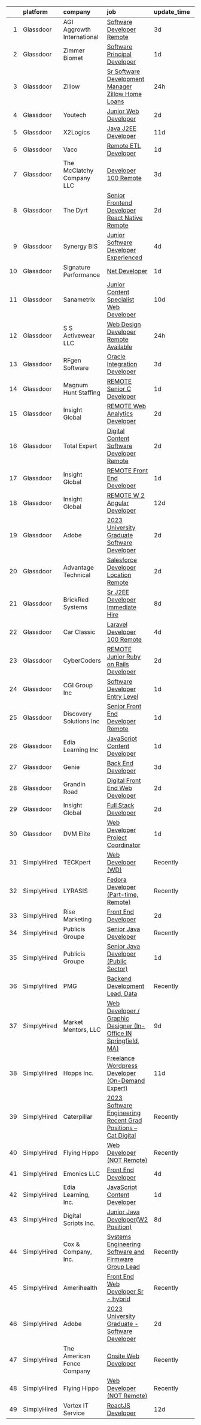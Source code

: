 

|    | platform    | company                      | job                                                                                                                                                                                                                                                                                                                                                                                                                                                                                                                                                                                                                                                                                                                                                                                                                                                                                                                                                                                                                                                                                                                                                                                                                                                                                                                                                                                          | update_time   | location           |
|---:|:------------|:-----------------------------|:---------------------------------------------------------------------------------------------------------------------------------------------------------------------------------------------------------------------------------------------------------------------------------------------------------------------------------------------------------------------------------------------------------------------------------------------------------------------------------------------------------------------------------------------------------------------------------------------------------------------------------------------------------------------------------------------------------------------------------------------------------------------------------------------------------------------------------------------------------------------------------------------------------------------------------------------------------------------------------------------------------------------------------------------------------------------------------------------------------------------------------------------------------------------------------------------------------------------------------------------------------------------------------------------------------------------------------------------------------------------------------------------|:--------------|:-------------------|
|  1 | Glassdoor   | AGI   Aggrowth International | [Software Developer   Remote](https://www.glassdoor.com/partner/jobListing.htm?pos=111&ao=1110586&s=58&guid=000001832b51cfe0a3ae95781b9ac000&src=GD_JOB_AD&t=SR&vt=w&cs=1_81d3abf5&cb=1662879125890&jobListingId=1008123247793&cpc=48B9F4758953335C&jrtk=3-0-1gcll3k0bj4hr801-1gcll3k0ug4e6800-240493a7e473301d--6NYlbfkN0Djn2IX06ySSIMu1gfEBEDPYQmbvGwUh4vHPX3-iaCFfQnsfj8FxF0YxhOo-2lW_WottpGOt_iG4K_iuSi4My_2QSelA369vQAk0Bh05a_GpYG05czbSHP5QCpBtifp4rrO5380BLmxcgc1z1li4FB1991ijhvWqHZ5Zz5IpE_XBzXxDc-YHAxhfzgzApefNWDVWIceBlUjh2dn55MJN0hbUq9zVczn53KczEaqOB1-bFPjWCeO6JD8nnLfhMeQjNaDp_zv8YmjdNcIloIPHZ0TYgBJ9J7AzAm1wjxGtv0-1crIYR6KZ-_3wUHjQtES_lDfbtT64v08U0xLigNQ4Knc2fZDklQssKIsTq6x6RO1J9-H5j2Of69X3I4ylRFmuxlpO8m0HiFunAWuRHepRCRy3jEAfX1706ZuYQJ6AxepfZMQ00o3TvbYNCw2rS8NPgA1YvthLMzySrv4kgW0061MYXwLjmqfl7oVaqQMV5kndqqjLCvNzU2G4uwfnrYhOpqa9lExORmT7UTz4JqvmIsZOYUT3XG0ELhPdS3UsQYgA-wwhXDx1wyhCJ6z1I5JEApKqyHzLLK8RA%3D%3D)                                                                                                                                                                                                                                                                                                                                                                                                                                                | 3d            | Remote             |
|  2 | Glassdoor   | Zimmer Biomet                | [Software Principal Developer](https://www.glassdoor.com/partner/jobListing.htm?pos=114&ao=1110586&s=58&guid=000001832b51cfe0a3ae95781b9ac000&src=GD_JOB_AD&t=SR&vt=w&cs=1_c1eb152c&cb=1662879125890&jobListingId=1008129647284&cpc=AC285F3A3ECA6BB0&jrtk=3-0-1gcll3k0bj4hr801-1gcll3k0ug4e6800-6ead52a18f509d44--6NYlbfkN0BoCjnV15ky1_DOBAd8-Zq-HyztzEZHM_RK_rwtzJkDLs4WIdv6DsYkEURaGR5l467qkdSl1D9XkffKcR0ibtAfulj75JASNfJXdrNp9hFa1GCZ6zSz2ZnZ7W_tRSKgc5B6WavHHWPVnGKgyCUNFLJXNHvTJlNNSg_Tizp1DI_uQOrbbKKmVao0hHFlj-RQijhGTiDHho140igQk4uYbuV60mLtVy4etiP0miB0vxzOt_BB0-uPcWAgMJRO0h0BjxS8vhQUGeBPazzypBXkwLi62iEwZab11kxyNJU0cpXTGgBbL2WvQE2_KwQR3_49dwlpykNTwEH2yWmO-bj1Vk1_HMcIs-bm708S-udTh435z5z-SOrWZYeFYCmGpPcb0ja3xK8GWIbAYNPvXttgLFwtzKMVeVF19dz1-8tD1m2kRIqveYx1Qty7twZgfsIsUt_6o-MQEuMDI9k5dYOr3gE7TQtocBajs1dYlZqDFtwh1Ok1L6FMp5qHNgcQvxXMXBI2iG4v2sCUZpuZylbvcaXtBE2ymv8NR9s%3D)                                                                                                                                                                                                                                                                                                                                                                                                                                                                                             | 1d            | Remote             |
|  3 | Glassdoor   | Zillow                       | [Sr  Software Development Manager  Zillow Home Loans](https://www.glassdoor.com/partner/jobListing.htm?pos=108&ao=1110586&s=58&guid=000001832b51cfe0a3ae95781b9ac000&src=GD_JOB_AD&t=SR&vt=w&cs=1_54ec85ce&cb=1662879125889&jobListingId=1008130784641&cpc=0C139D4CAD5A6DB2&jrtk=3-0-1gcll3k0bj4hr801-1gcll3k0ug4e6800-7db2b0aeb60e9e96--6NYlbfkN0ANMurRYyPEXg08u6OamUd1Mvhk-zhFSGYIZgoJR86UvQ_x0FKK8TrZZD49G3rLjS_g4PcJvf3kkbCNuDQYfEDJimTA1LBnEv2drmpKQ6cS0wEdT7AajpG4Tz4HBX71_8q5S4ZQFSk2ffyM_TAKcCryGsHj_CzYu9-w29hYG_NwaVwEfRLLBAnR4qK36iU5kHDcjreOrwaVNizvRcBhv7OLLDSPBSB3qJajdApLEsuUcQ7h8oASv4kygwr3hjp5i86yfO_e6pcRK49iEKTuJMGbxtynMSNy2FQUoArsHowhLYIbNPc-GT--dftQ-UUvNihO6KmlcV5KYKKSEkCPXCwNYl1bjJPMv9KpqWA1mjepcm_7RZtr53vAiGG4aZ_2jvJiZnrYRpH15J43bM6_KrVdEwKE5lWtEFM_9AN_dL-VodvD2iMf2BOqWpWqtPJwCA9YDuVebDBw8aRUrl61vzKlUmr_xRoKWZGNTcoOIsZODdPmWWPpXhVLjyNRBrU56wnoFPSxaVqWQc8WI-6RTBHAefK6haUI1cuEpEcKR4Ax3U-obKYINn8MCg1fgXbvOmYeFN_TqkNtfrWYXAJC_3jpCm8YbEqNpMrQmPaXUVeJcfNl5vHKjbQy90xgHlIdKoJqjNCL3x7IS34OnSUTtuhVuzjrw8A6fn8SVQiqx52V2ZOvQBl0p-km8WsovTjFPoIM05Mg3zDK5OA25MG2sGRL2WMHtDPLXcMWgTiL7sPmE04hxnj9GPTicbsyNKzl1xYNouAHCxoLtX6tiHSHkDokvH2tWgwvNXn4GCNO3scLz_8M3A2Fa0gPGxzQuojHYDYLdF4oQ4tcqozhTB28tjONmextBb-pBb10Dd2k5B887tci1ZDlMkVUL24snsg8YkAi7Q6SDDhgBg%3D%3D)                                                                                        | 24h           | Remote             |
|  4 | Glassdoor   | Youtech                      | [Junior Web Developer](https://www.glassdoor.com/partner/jobListing.htm?pos=113&ao=1110586&s=58&guid=000001832b51cfe0a3ae95781b9ac000&src=GD_JOB_AD&t=SR&vt=w&ea=1&cs=1_8f65c197&cb=1662879125890&jobListingId=1008126727372&cpc=2CAED5C921A5F994&jrtk=3-0-1gcll3k0bj4hr801-1gcll3k0ug4e6800-7390fbb4b0a373a4--6NYlbfkN0CIYR86DE_j-W8n_kiFTReRw2PfKLlNME9OJ7rpIZtr1-gBkTF8If_0sThYVhjyv9wTKIgns_uwMoSyTuJHg0Bu2eJQEu_lcxeqQ5aIQY7XU3h3yJx65B0dMimxxv82bttGmQNcarxpxakIgfL1-_iarjUOKGyz_-aidbeM_AC1OAzIslQlL_dLD7VZem9GHVXWLACWRCrZd1BYw0TtfEPjsTW7SFs8TtgPKXDHFhs6UQx-KFVfU2CAff-Rlv73OgXxuc6rSPo1kUDtq1wqeaAm7MpnQwYxwRP5YYS6a6mMxorXZE0gwEuXGecO4ah0QDmN9s1G078D6lZ4_oepfNHobcipB8uY28Kv0wENTUWmFKwClqlZDGxutd93Pf_75vimDB9XhsBhsewe79gKWBAdS4Xka0326r3aiv0CQK2iuf7-QzcvLH-HTcQy_jQ5KqEEZNN_hiE7byxX-OyhBxbN7Wx7bvu1YhGFY-NqNaoWuCwKjsAHZxHyuAlBMhlLF1w%3D)                                                                                                                                                                                                                                                                                                                                                                                                                                                                                                                                | 2d            | Lisle, IL          |
|  5 | Glassdoor   | X2Logics                     | [Java J2EE Developer](https://www.glassdoor.com/partner/jobListing.htm?pos=128&ao=1136043&s=58&guid=000001832b51cfe0a3ae95781b9ac000&src=GD_JOB_AD&t=SR&vt=w&ea=1&cs=1_067e2db5&cb=1662879125892&jobListingId=1008104324139&jrtk=3-0-1gcll3k0bj4hr801-1gcll3k0ug4e6800-d5de4a06f3c119b8-)                                                                                                                                                                                                                                                                                                                                                                                                                                                                                                                                                                                                                                                                                                                                                                                                                                                                                                                                                                                                                                                                                                    | 11d           | Remote             |
|  6 | Glassdoor   | Vaco                         | [Remote ETL Developer](https://www.glassdoor.com/partner/jobListing.htm?pos=115&ao=1110586&s=58&guid=000001832b51cfe0a3ae95781b9ac000&src=GD_JOB_AD&t=SR&vt=w&ea=1&cs=1_02ea7cb8&cb=1662879125891&jobListingId=1008129337505&cpc=C4A69CCDBB3B9599&jrtk=3-0-1gcll3k0bj4hr801-1gcll3k0ug4e6800-18fbba2846e089e6--6NYlbfkN0D_sybMACCpf9B-677oK5j6rPldVB6BlrVvFjO_o-GJZbzuF-qh4PxErFUqfUsv_6ul1gT6Tc-Lkv7LIBWfOyOJssnePSU9sxEnjw0o1ytwJeAqlC-zYKkGWIMt5uGpcszMJY2uVcx9H1RmzdjJ5Bvcmk5WsUInkGoZr2npbDa8HNvKrFuZspRQf-lg5YNG6snKTVTONrs7kmysdwpjDifKnGNCQaspAi3I4mfYhWHWaQnQiawfkAQ_-SGKh3k-YIZnC3WuoVzkdTnZ0ffZhRJdDKBA2S1Q1bWqlxPdvofGc5wPQMeGWfcnxiV9bdAh8ijg1axUD2CyjtljsLpzh1X0l-81-J9wIJeRcJ7R28ATr8MKUFk0SVEcIGdeIP90YuzLNDLkb6FyxJi2J2NBqskJyDWgEgsO3_q_MjgpQMYHnaNywOnbk0H1rZwk3acv4nkhiRNa1RT8BtOjPiF32oj_39hiYqFhN_dGh_LFMbFHlwIka0K9aDDq2hNncQdv5f8EqkalB8Xktqnz3sbFIF0UJBOTwlF42wOYLUv3-2vVLXiJM2SHwXn3)                                                                                                                                                                                                                                                                                                                                                                                                                                                                              | 1d            | Remote             |
|  7 | Glassdoor   | The McClatchy Company  LLC   | [Developer 100  Remote](https://www.glassdoor.com/partner/jobListing.htm?pos=102&ao=1110586&s=58&guid=000001832b51cfe0a3ae95781b9ac000&src=GD_JOB_AD&t=SR&vt=w&ea=1&cs=1_daea7f69&cb=1662879125888&jobListingId=1008123581793&cpc=6FC5BA77C9A4CD78&jrtk=3-0-1gcll3k0bj4hr801-1gcll3k0ug4e6800-6acf41fd2f09dc8d--6NYlbfkN0AvJamjXhlkDEVf_vcoI3bbUUL_2ExICajiRnoRkOTKxHcQu0PRm526CmUeTsfanZOqoMDdrUp-j2i0QJI96SrAfuCerXt-A9V0AqPqWyOynJ3x-O-RpQjzGHVi4lOd5Z4R8Srd_uF6_bna1BnLFXLTnrhod1AEqQ2yc5WyqDa7bVoBDzmrc0u2pe9297U47Lq2lGV9aJMY4J2d4H98GIdyhPif474TZhKW-n6MpCxOj2XrTJPBMxoJtGiIlAXMjtDg1j9kWm8IbcpgH7v6taJ3VAU2XDYPzWI4WFDXd0CV_Tr0G4OBC9t-AdkwZjoMqp64m97hvPDOhiBlIy-4Fxl0hqP2Uen_Pwjbt17Xmh7LNsyVKtBz93ws2GXCM-WyW-D4qRWXmq7RYpA2mwWMZpWs4cuQqnqpCS9xTVDiiNx_PT-2uJjRuapWGjdeO9qh2XyjzL6jyLEgvguDYFQl4u3r5gqmJwKhuMZ8HqEc4dYc-0ikcLtukxoXqtw98ByQvlc%3D)                                                                                                                                                                                                                                                                                                                                                                                                                                                                                                                               | 3d            | Remote             |
|  8 | Glassdoor   | The Dyrt                     | [Senior Frontend Developer  React Native  Remote ](https://www.glassdoor.com/partner/jobListing.htm?pos=110&ao=1110586&s=58&guid=000001832b51cfe0a3ae95781b9ac000&src=GD_JOB_AD&t=SR&vt=w&cs=1_19be21c7&cb=1662879125890&jobListingId=1008127746861&cpc=1120CD366D53BFD9&jrtk=3-0-1gcll3k0bj4hr801-1gcll3k0ug4e6800-3d48ef1f36f31cc6--6NYlbfkN0AFaGKiZr_kAHuZ3OrJZNHsT_4fdn-2K5hALt0VUNIML00FY7QMuiO40EhkuV9Thnlx6oS6kfZkO1-LJKx1-I_zgyLhp5ZW0ydVVnkommZNfYOIUFHAN7D6kbIB4D51Cn98--WG5qamW8oxk5kz89jttVWYS9spL6jPR1k6rMDBb6vdCBhII_8GXpc-2YQVvO-uD3lVllCKgZKHD1NWQrI2TaG8Eg0Hno4S0Wwn3ZXeV6CAX-3rfAdW9k2ILPm38sUxVi-5q-iRnERPffxb3CKLK0NUQuOJbGiA9eVrqpUUcMyCf2ICyroO677zOlRXZFYOZZ7SZrTsfx3PVjcn5mmFuwyeSnTjbvd_I4uQhCcldCnm0q5di7Z64jjamK2q41f-7R02m8j9aUkfcsutON_R6BjfUDmYsl1LLQ8fWc3xWbf7t-Njj0fwRkzTVjvs9phNnEMuyau1qyxM4rz971mXR7IsbB7aQ-RmBFSAtSpd2dMIVW-4af8LWdERfJsYFGKS6_2utZW-RoA95Wkse142rtmV5kDdJcnEJm0yaAQfwA%3D%3D)                                                                                                                                                                                                                                                                                                                                                                                                                                                           | 2d            | Remote             |
|  9 | Glassdoor   | Synergy BIS                  | [Junior Software Developer  Experienced ](https://www.glassdoor.com/partner/jobListing.htm?pos=130&ao=1136043&s=58&guid=000001832b51cfe0a3ae95781b9ac000&src=GD_JOB_AD&t=SR&vt=w&cs=1_06b65269&cb=1662879125892&jobListingId=1008121329317&jrtk=3-0-1gcll3k0bj4hr801-1gcll3k0ug4e6800-aab51b55cd5ce99d-)                                                                                                                                                                                                                                                                                                                                                                                                                                                                                                                                                                                                                                                                                                                                                                                                                                                                                                                                                                                                                                                                                     | 4d            | Remote             |
| 10 | Glassdoor   | Signature Performance        | [ Net Developer](https://www.glassdoor.com/partner/jobListing.htm?pos=106&ao=1110586&s=58&guid=000001832b51cfe0a3ae95781b9ac000&src=GD_JOB_AD&t=SR&vt=w&ea=1&cs=1_9e2b3b4a&cb=1662879125889&jobListingId=1008129201684&cpc=AF770993EC679D41&jrtk=3-0-1gcll3k0bj4hr801-1gcll3k0ug4e6800-f276d1115cf58d0a--6NYlbfkN0DdI5e4NrRhJzkh5_rNc4iJsqmw_rK-1extVvYQlMkdwFRmXS0qm8nU-JxbqHleaeIjy00LjGaNRKyKI8tQK73iJvL9vjfzdUjL6MmRzYFsT-Tf_2d6pA67Vr_5YKQQ_zKhdJbkV3jrXuP0XPlNHTLuXoc_2d_1Qj8SxURG6Hio4x5gve3RpCdOKEhBqB9Yot6y3cLyEEauVk2Ip8FZQcO8A4q5wN1VwsMcjfc3ydBI_OMJXz77BsOsWEmF6DI3ytNVijgvTdnJzooUQoWHpPJPdq4fOaXuTFdSVfHawEEf4SytFxgyEcNOhN4HHbHfrpIigga9rG8qL_ebN-Zli83ie7znQOqXpuuWAWZ1gGEKBIBN4EY_p5kPr3YclnmpPuBWoGCXPvd6MUX0QAz5LCLv49y9wdo3iGsZ1YI-RZ4-mVjCBZ64Sprp2WEmw__kyabm9AN3QhZtpspttZYDPTzn7_rOTMrdA0hIGNQ4sdBRnZs4zO5EHKswd5K_rXeG22I%3D)                                                                                                                                                                                                                                                                                                                                                                                                                                                                                                                                      | 1d            | Remote             |
| 11 | Glassdoor   | Sanametrix                   | [Junior Content Specialist Web Developer](https://www.glassdoor.com/partner/jobListing.htm?pos=104&ao=1110586&s=58&guid=000001832b51cfe0a3ae95781b9ac000&src=GD_JOB_AD&t=SR&vt=w&ea=1&cs=1_52e5252b&cb=1662879125889&jobListingId=1008107815764&cpc=9DC6E4D8324653EE&jrtk=3-0-1gcll3k0bj4hr801-1gcll3k0ug4e6800-b245c521c04dd0c2--6NYlbfkN0CyQKdz8_lqdlgY-c-amsQST66Z8QjChsyYA8vzcGklWI54h1yaGRml5nZ8zCgFfjKK9ZLdt4yoVKrNz6IE8WYqPgnbtAenCgXBCuUJyRj9v1G_X1xDpaq7D6TVuE3LE96DJszuenHbsextHgw9-_0LokNeJq8xNTHga_useAxykmPnHKlxTeGpxpVL3bGTZHIK05EWh3dRnQme6ED0FO7sA1DO8o_OvQNA1IoZ5bUG4rvgAm5K6s_SX1DdP_ZOb7u5NaaAzsax7GQ6lKXlyausNUEtY12EXVa-UwDg_GJVcTQVvmjMrCFPSUpekFyhZ-xM6S9rIhL2JqEgM-wsWN9nVGpwW0i7EfO43j26UvWi-vMYz18asePfSVmSPfKzIEnhOd6mf0V33_KSYdXAY3Y_DPfPFhsY9eMBGN84T78-xxsvlJdPt0UYGU8nsRodw_c0L_al4_ge2pxtIO9DYRJPgogar5S9PRMubnbL6FwRv_YWclEWkqKuEWF-B3TpWQwtWZ_VN0-aHCqCmf3UNLPFWXWrCN_L3io%3D)                                                                                                                                                                                                                                                                                                                                                                                                                                                                             | 10d           | Remote             |
| 12 | Glassdoor   | S S Activewear LLC           | [Web Design Developer  Remote Available ](https://www.glassdoor.com/partner/jobListing.htm?pos=101&ao=1110586&s=58&guid=000001832b51cfe0a3ae95781b9ac000&src=GD_JOB_AD&t=SR&vt=w&ea=1&cs=1_61af3f97&cb=1662879125888&jobListingId=1008131212019&cpc=496C5EE6B32F83EE&jrtk=3-0-1gcll3k0bj4hr801-1gcll3k0ug4e6800-e77e0e5672b8281f--6NYlbfkN0Ajr136nt6A_LHOZ7dazkZBMRVGXfFx1UH3hXSlGZi78qV2vh4IIPaG56QxCFgA56BicBY0oInP0QPYJd4kFVbc7huEHz1FXVqLxP8gElzXxfnWXkWC5Tk3amEWpKQOdd2DP_B235foqRfXk2sCy5zcr5ta9uztYyWr8zoLSfktUae741wAEOImCxf8e0o5q_ycQgCe-ixKA06BIbumOe5BLPPJtlkagwve9y4va0OfsQAKsxCenDo-e0egBF_YeVmTaHsb1PpDIZ_sHEwlH26qpaQuDVGTRCsuel-fEDZurof4SJHGbTOMtY-SLNhUpt1UVy6QUnNnbXbg5vhXlVP_e6X3B727MzSEkfe50VOU79koY_QQ-0yvyFDto0P8ARWtmfAqD0z3AabsSedM9EJxtWqkwfKaT4GAe0aP2_-p1ZNOcppm2VBdMDcFY_5fS0ZnFtlMuEO6-S1lTCcu5xiTQH31roaZbDxyEcL9dvsEfQMiMkckyTVzPEQsNcvsyj-F1in_4xZ1ctlGOKd51F3tJqNZJ7GhCmvaphCSZpxNE94RpbLeS-wonsOLVjta8qxv1axdr7FcZyX4oa672P7D2QzTaI7GiDhIFmGnTdWROmM8o0WuszLxhxiGMdUz9Zws2gDShr4NnL7uGYONxf9vlQtrPP0TkaW9iLcOfim59iwGkHYgsoGV6QQmfbE7u_kLT-o8lky1aWXuE2hW_o336b7W-m1QIkn4E-S3n5FHIBAQu3TPQWH5QvnjJfD19osLZ38AZhmIpw%3D%3D)                                                                                                                                                                                                                               | 24h           | Bolingbrook, IL    |
| 13 | Glassdoor   | RFgen Software               | [Oracle Integration Developer](https://www.glassdoor.com/partner/jobListing.htm?pos=103&ao=1110586&s=58&guid=000001832b51cfe0a3ae95781b9ac000&src=GD_JOB_AD&t=SR&vt=w&ea=1&cs=1_4bdce55c&cb=1662879125889&jobListingId=1008123938676&cpc=E521981D00147CE2&jrtk=3-0-1gcll3k0bj4hr801-1gcll3k0ug4e6800-203851c7ef12fb95--6NYlbfkN0BBGG9LMNqL16EzDx9S3nKk4b6IwprgSJginr0DZD_oW_fGju1lNZoR-aoPQKwBbcLNqdS4LwO1mUSSV2ol0Qirr1LZzTV7_Xth1isLf_dNAw0a5t4IPWw3ThgQG4lZZ5CYVv_uU18y24kziyOUVZam7TIUWKIiOtDBZJw_J793cUOBkpUUSdqjltYp5mI0WN5LVaVubH9GnPavf5Oi-fypa2zUQnVy0CbignXPlUmueOgz0ZonSp6x_52LKZafuBxVRpGAzRfywtHZP0YYARTf_FvTDDvhXWsnkCjNTFVbQo0lMugsTGqkoFg2MPxcesculVv2Y3NMZcrTXeB486CZUxnAF8VIv8ls3N8inJFJ-_xiQrR2kClB-6bAznQeeYONj6_JMytdBsgsJb3bZXQMLurroqiWyMIVN8Wkx-vIXNSPG8amKlyq_KJ6yzJ8ungQbWkAvSaHZWN1m5JW6kaXfkxIXJr8qIU0-eJK6evko3ZnrqGO7t2CZQ2-SsFL7lfhvoahpQ4h_Q%3D%3D)                                                                                                                                                                                                                                                                                                                                                                                                                                                                                                          | 3d            | Remote             |
| 14 | Glassdoor   | Magnum Hunt Staffing         | [REMOTE Senior C   Developer](https://www.glassdoor.com/partner/jobListing.htm?pos=112&ao=1110586&s=58&guid=000001832b51cfe0a3ae95781b9ac000&src=GD_JOB_AD&t=SR&vt=w&ea=1&cs=1_3db1bff0&cb=1662879125890&jobListingId=1008129038266&cpc=DF7064BA3070673B&jrtk=3-0-1gcll3k0bj4hr801-1gcll3k0ug4e6800-e287ce32963e2ef9--6NYlbfkN0ApPMyXrjGHNZ4HOtR5bp3hW7-r3UAVomwaSEEjEZtheiYkcbVaGs1xLVozKyABTR1I-p6tk6uQkzdbSQ8YPNi2TxjO0ZAdzbjW98xgo3b_wMfF9se1jH8fmz4ADHC7ktLvdL5wdp2sGvmLupvibWecPMfhQJiVbMEQEGlHSHhNjGAYf8Z0J71arV5NlRCMHb147gqjCKnMV-dEAUf4icMcJlWUFGxR_4uxG4syAURJ57RAOiXBqbP8RlJHfdbU6ttKo12iBMlKBqo4jGJomyGFyUA7k-Li0pad2tA4J5mCC32QRNhUnMVb5RfhmYhrNzWWzLC9A6b80R-Pwv_11-eCelSGjJNiDXgMTyRC6W-4_4D31fH7rjaOiduWdqD0XErC6WqUm3Ck0rIxvZR_dNNVi2vBbed0fF-cZgXytHGCs0WYXR1_Y9PvX1cTtKSJu_jUZ37iI5-_gqK_1hNsQhDXrN0m10BwzZdAo_lKby1B1udV4OMDzBrVSpYq1ByZFCBG4LnKA5tKxDOVb5o5m5Fj)                                                                                                                                                                                                                                                                                                                                                                                                                                                                                                       | 1d            | Remote             |
| 15 | Glassdoor   | Insight Global               | [REMOTE Web Analytics Developer](https://www.glassdoor.com/partner/jobListing.htm?pos=121&ao=1110586&s=58&guid=000001832b51cfe0a3ae95781b9ac000&src=GD_JOB_AD&t=SR&vt=w&cs=1_91a69c0e&cb=1662879125892&jobListingId=1008126863107&cpc=AC285F3A3ECA6BB0&jrtk=3-0-1gcll3k0bj4hr801-1gcll3k0ug4e6800-421fe565a52304d5--6NYlbfkN0BKkHZu3wF05EeDimN_p6sYpKCMArvwa95YdH7UpkaBCqc7l59ErwqccGtEsm499iJL_TvtQHYmKoKskBXtzsvyWpI0X7aKvAn_mXPsFkJVbx8ode-wACdXcL2DBflZWrtGbowU1BSAX549u9hNlEB-z2LKXvZEgDGU9871SRR1Xc5Q5_mYul16NRBajqAMTVF_nMpGZb-Cq8JyfmH-TfhbmWgQqa0aSdP5gdPmKy8RWTzNzSXyFMWbR3RyTdjJlgFW3IJAjcA3O516G1IGODgP5L8W0OJ6bpbiTTqS5OEMyLSgvIsMaW-HFNrjN3nJyu_8h4bRiFVlZGOLV5vw1XVylSa9aqmHFyuKV1aOtDcxnTnvsXNqaMC-_v7r5DBm4faw6Nd7cQJEbah4f0s4V3mN4xLwZd-zjir6bxtZDxgo15ZkglGyFB77kR_BoMhJ14dOpE8CZ1_fkBIVVb2pscf5DO9XHbnXSqYTWDnjd-onkA%3D%3D)                                                                                                                                                                                                                                                                                                                                                                                                                                                                                                                                             | 2d            | Henrico, VA        |
| 16 | Glassdoor   | Total Expert                 | [Digital Content Software Developer  Remote ](https://www.glassdoor.com/partner/jobListing.htm?pos=127&ao=1136043&s=58&guid=000001832b51cfe0a3ae95781b9ac000&src=GD_JOB_AD&t=SR&vt=w&cs=1_f633c5a8&cb=1662879125892&jobListingId=1008127228168&jrtk=3-0-1gcll3k0bj4hr801-1gcll3k0ug4e6800-5008ee07758a40da-)                                                                                                                                                                                                                                                                                                                                                                                                                                                                                                                                                                                                                                                                                                                                                                                                                                                                                                                                                                                                                                                                                 | 2d            | Remote             |
| 17 | Glassdoor   | Insight Global               | [REMOTE Front End Developer](https://www.glassdoor.com/partner/jobListing.htm?pos=117&ao=1110586&s=58&guid=000001832b51cfe0a3ae95781b9ac000&src=GD_JOB_AD&t=SR&vt=w&cs=1_6b732bfe&cb=1662879125891&jobListingId=1008129634377&cpc=1160948BCBA38B5B&jrtk=3-0-1gcll3k0bj4hr801-1gcll3k0ug4e6800-b00c2171564dddfc--6NYlbfkN0BKkHZu3wF05EeDimN_p6sYpKCMArvwa95YdH7UpkaBCqc7l59Erwqcm87s8bKO7iv0zxUlP4W0EoHqI2YnYLIQVLrdsClLVKp5lBpj1cjz7KbrQ6_ZYoUdO6F2z_w9sgz83HZHcYIMzNhax_ySdl7s7c1XlC2C1tewHMwQ3vmC3KaWmDrNmSioSP44cJKa_rVi48EFoUu-kl1svWaqsBANw7JUBlAvLiJVBlCvP4ftr1NxjijfZhrZgtg4OqjBxXHFn4fMVPDbAPt0N7DeEO5hWtF6atBm9e6muP5RDsxiHOR_zSYWJ_DiQM2LBK1m8-Z5e7JOMoMu9WANTUcFOxgIT3_5-dW9qUmmSNg3CqS-h_VSetwhcuJ5olTP6zaoV3GaQp8bVijVu5cn-Y7LrIVDE2dmxJ-5T7tJ-CPNsCyr2SUVUp9lrmb2iDY2rMIKBPF9wns3sWQIh6fuflITWEP3RbtS5dYqlgtL-Hen7IhQmzXB90MS5UY1bZ6Ab7RuQHU%3D)                                                                                                                                                                                                                                                                                                                                                                                                                                                                                                                               | 1d            | Charlotte, NC      |
| 18 | Glassdoor   | Insight Global               | [REMOTE W 2 Angular Developer](https://www.glassdoor.com/partner/jobListing.htm?pos=116&ao=1110586&s=58&guid=000001832b51cfe0a3ae95781b9ac000&src=GD_JOB_AD&t=SR&vt=w&ea=1&cs=1_770b9cf8&cb=1662879125891&jobListingId=1008100896384&cpc=8795CF9063CD573D&jrtk=3-0-1gcll3k0bj4hr801-1gcll3k0ug4e6800-a38d10a0ed059c2a--6NYlbfkN0BKkHZu3wF05EeDimN_p6sYpKCMArvwa95YdH7UpkaBCuvWXvEZD3hXDqCIQAzKMVyP6VLD9f5JgJ5tQaTAU0L81UR-bcxcknVpOgzxwXSKPelhAJqvs_Sq--d1C1CwAJDJEcUn6m0V8zpDk7f2lG0VW7B-kPKlEhKVgU2uip3w9jGvY7fCGi_Vb_Wjqgx4AR4AGOEodQfRRqLG5DLkeYzARy7Ri_6ISf-sUrqZ00LfYLq5tuOutPzyKXH6eOefps7wPIJpsiodXsMABGz4jTnKs74EX2XobPRrhTMpXySKqeVt-JHJJ92MXjuMV301ceZRVs9qX4wYhYwKYeGrSGIZUOQlCZn33YSS-zEGhN9PUli_cYr6nygzty3RF3O3tyYhOR1XwFnA19FEWoj_pNWLQDOtWL1fQ9a-WiJUn5tlg1wgGnYfAN6RluFFZntwSHgPxnLgGRR36RYDvqettAJZdZGBiY52N-aPfMZI_qG40qnwxirFgJ9y-mDppfcSkaxCoxphfj6RlA%3D%3D)                                                                                                                                                                                                                                                                                                                                                                                                                                                                                                          | 12d           | Remote             |
| 19 | Glassdoor   | Adobe                        | [2023 University Graduate   Software Developer](https://www.glassdoor.com/partner/jobListing.htm?pos=129&ao=1136043&s=58&guid=000001832b51cfe0a3ae95781b9ac000&src=GD_JOB_AD&t=SR&vt=w&cs=1_31a40d88&cb=1662879125892&jobListingId=1008127112002&jrtk=3-0-1gcll3k0bj4hr801-1gcll3k0ug4e6800-30b3923468970c42-)                                                                                                                                                                                                                                                                                                                                                                                                                                                                                                                                                                                                                                                                                                                                                                                                                                                                                                                                                                                                                                                                               | 2d            | Lehi, UT           |
| 20 | Glassdoor   | Advantage Technical          | [Salesforce Developer  Location  Remote ](https://www.glassdoor.com/partner/jobListing.htm?pos=118&ao=1110586&s=58&guid=000001832b51cfe0a3ae95781b9ac000&src=GD_JOB_AD&t=SR&vt=w&ea=1&cs=1_adde7501&cb=1662879125891&jobListingId=1008127116214&cpc=0C139D4CAD5A6DB2&jrtk=3-0-1gcll3k0bj4hr801-1gcll3k0ug4e6800-332b445514e85376--6NYlbfkN0CQRQ3eiV4YWjrRS1ho7HVQ9JO8v6Fb3eU0yDOJbdOiEguntuRlpE4-_N6DYLNj-GqrO4BH6omJMNdAi1q7Q8q571VYV5EiRLgTf4KN306pbjdTXTvKCDpbru0FE2BYvNot7Mn5Se7ZIb2a0EVsBsAEh3QtOhPAA8vgwNUW7XB2XZ5huroyh7l5J4MP5gw3MuZpsBR_-raMqLdy8XebOwo3rB8-aauj_Kbt1uw1dyJ-ADtSxtiXvmZ8TVI3E_HuGVN9lntGiGF76BNEPXYlrHCUlkGE4YARkCd9h9uktWV2_g_zlZ_yTz8DpHB3_xi5bzKsRTOKO756jIy_43Qc7_yYdQU_DcmSHopYr5uk6MjEhaC8nmh_ssLuKSXRiVjVmyrm-r4cTmpRMWOw8mPD1a3D0YcZqzun9JOsOc2JDCrkDGZL0_oDwTzbO0ejfBQLbi-7w0dtcJFR8N6IkRAHAan0zgdDJKlqYRZPjkRw1oC_oEl8fHKIQEorCnzZHLLDoHBkK53Ly_MxJTNWYx6D2N1HB9B0jNMwH4vqQ6OGldgSSzjQaLkUIRVL75LlmAl_moxICOM_kRncaQ%3D%3D)                                                                                                                                                                                                                                                                                                                                                                                                                               | 2d            | Concord, NC        |
| 21 | Glassdoor   | BrickRed Systems             | [Sr  J2EE Developer Immediate Hire        ](https://www.glassdoor.com/partner/jobListing.htm?pos=124&ao=1110586&s=58&guid=000001832b51cfe0a3ae95781b9ac000&src=GD_JOB_AD&t=SR&vt=w&ea=1&cs=1_aeef06f2&cb=1662879125892&jobListingId=1008114455325&cpc=654405A9B1E0A9F5&jrtk=3-0-1gcll3k0bj4hr801-1gcll3k0ug4e6800-3e514551356c58f9--6NYlbfkN0Dr0Ujeia70usG3rZM1ULtwG17PByqLG98FGluMGNXo6tIiD6gDe9PJoOs-Qusi0pCt862sZLEMveO8xGW30z8KG62yAIYp4uark99W85W1GUMTL-y2xQSieaVZ-eWYFn8_25ZcKjYpzOXRHpT00-LLT3osTZGEfN5phjlzQtc3wv6vFuliI2bvFuIHfikzvGaPqO4fBtZaPMMHA_usXsALf2h7doHyc9P_x7qyUTAMFkt1FAL15kTqubS11LhloRFFdtBv8MnNTN-32gdE8wfoBAm9xJqvhRiPU3WTw46oAsdXAwVZxiCr4VuMfwN0_sNbwWivj2gytIOSWaMI2Rbapdz7We8muQ1hLS5mmtSWZXyMMYdJ0mld_5ClxV_NOanWzIzVNkaBMsL81ErwN9Njza3lKeklzWwG31i_-TpWzEjbaR_ND9OrvmbVY1OZFjW9XYUqxqSElSsu5zi4_nnVVUM8iRjiRPqpemjMPZuH5RtBFLm-aJ42qWBm8-yzgfqmoxAvE00JCg%3D%3D)                                                                                                                                                                                                                                                                                                                                                                                                                                                                                             | 8d            | Seattle, WA        |
| 22 | Glassdoor   | Car   Classic                | [Laravel Developer  100  Remote ](https://www.glassdoor.com/partner/jobListing.htm?pos=125&ao=1136043&s=58&guid=000001832b51cfe0a3ae95781b9ac000&src=GD_JOB_AD&t=SR&vt=w&ea=1&cs=1_ada9e649&cb=1662879125892&jobListingId=1008122258606&jrtk=3-0-1gcll3k0bj4hr801-1gcll3k0ug4e6800-7b2202d69034b6f7-)                                                                                                                                                                                                                                                                                                                                                                                                                                                                                                                                                                                                                                                                                                                                                                                                                                                                                                                                                                                                                                                                                        | 4d            | Remote             |
| 23 | Glassdoor   | CyberCoders                  | [REMOTE Junior Ruby on Rails Developer](https://www.glassdoor.com/partner/jobListing.htm?pos=123&ao=1110586&s=58&guid=000001832b51cfe0a3ae95781b9ac000&src=GD_JOB_AD&t=SR&vt=w&ea=1&cs=1_b89d23ba&cb=1662879125892&jobListingId=1008127129388&cpc=32EE424DE2B657EB&jrtk=3-0-1gcll3k0bj4hr801-1gcll3k0ug4e6800-c719ee39ee632064--6NYlbfkN0CpFJQzrgRR8WqXWK1qKKEqALWJw739KlKqr2H-MSI4eoBlI4EFrmor2FYZMP3muM34qu0IycSRscYLOCc8Bd-Ishk3PU_5OrZFdNbP21ZJZYWcHwHfNHrZhdjBTKxsG2KRSAl-CJbBKgPvWygQQG3j1CgJ76R7zcduWepIMTK8b1Swx3JpCwOtn-_hxXkT9879rBz1gnAmixDray2ltKT4aHhJewl0p75B4K7gr8GHhfiAdUuJhxB-AEG8zEcWrE-PuDj6GzQphmGi7aQxdvUfw2EpixIO7qnhRkZrxm87dNtzTegzt9Eh495kmr61kN7t0HRnKVAuU7jLlu5ZgUSrkEZXmLsefAf2uI3zvqRrkYN5y_KgppXO1tSmY4OmDzVVAR4Nt6OdRcUxufPLu0ay6t-LVenWFtfV5rbzX349EJT5fbqG_04qNEeEbJdtJkuef1ke6jwvVFTAwFBQ9ZfSMuq1htrCPF8TE4JZQFkCeyrtmvFaAsQb0brfLaqyw8t9RUy5biEU_wLpQyWnytwhFTPeFhYkpahxzN4dqMxyZBP6EmQNbJSakbE0aGP_Ui_5e7p1YUho7VvG_-K_C2LCBts6HdRARUPVrbSu3ENadXX2y1QND-OqrhsRFGPIAZkm7Zn7C4ORb1pS_e6fEt_Ao_sySsyjmw4gxFtcCKwvcYshPt5mbLKoSi_8p6Pjx43bAf50Do1jgEZEfXuCoHiRcV5qbMASyYHnQKQgkI49aH9Cs_Wd_6mmQcQwAHToSUfOP5x4fJR2oQHyRMhfqMnnUxRVYNNsxSh0Q8V8GY-j9V_sYgDAXdKhSQgR8KseR72Y39ErDbfmdJMxPar_JWE_HGzBZBld68MojmW352uK-E4F_SEo-WrTYShqiLH64Zk9yGtMMIm_P-Pp_jJNOnPyrE7NePXSwHYWNTzGsqOWl_EMdRHwrhgjRlPMYS8EkDvogNWnz5BpcbMxMOY1p27kKmcZgjudJTKelNGuC_onuQ%3D%3D) | 2d            | Salt Lake City, UT |
| 24 | Glassdoor   | CGI Group  Inc               | [Software Developer   Entry Level](https://www.glassdoor.com/partner/jobListing.htm?pos=105&ao=1110586&s=58&guid=000001832b51cfe0a3ae95781b9ac000&src=GD_JOB_AD&t=SR&vt=w&cs=1_9b87db44&cb=1662879125889&jobListingId=1008129437429&cpc=AF1E4A3695F490BE&jrtk=3-0-1gcll3k0bj4hr801-1gcll3k0ug4e6800-feed40fbb58094f7--6NYlbfkN0CmPt6JXytAhZscz-5ZOP53MMQ49Xi4hmwETo1lvmuAlevjIw8jJ3AlhrzJ60gd5sikuJVRkyzTcfwOrxtEgIAHZA1YEmimJ2tKvPzlgenY0OmuEOMqTTLVYrrcKWLCCqtGTmYw8dzOG9HcH7ig680YVzDkyE8Av7NxSIF-yc2POpruGixgaN_m0h0CGObmElMdfXsWX28UxTKS7RD3O83LXJ8UXxuveFA7Gxjh4d154i_86eQ-hKUAI-hq2VSl0YYMGkMP6S4hG0Y0SMl57IpNso8koBWQGHucqMwbi6_JSmvx2sPy0SsUfOT7KqeKGucKj8mMcvktfQuP579rEdTgOMXeTF8LFOPyDWRH7DR4zOPUzeMs_8-XKQ6TfMMm77-YYptSFIcps1l3l40oy958_FpdYu2nXokhwqeiwbfVa0epJF_05VQ8CW_5uQn5QJW_zqBGZdwMVkV05I9yW7sABdCZq7spswt8TM93vx5YMYuTbJVfFB4Rh_Msc7NyL7GrJ3JrV5BTlXLHbFmqYwHV03iJQCAbTLzrUZfltKHWD-_7EA_cfL-V)                                                                                                                                                                                                                                                                                                                                                                                                                                                                       | 1d            | Fairfax, VA        |
| 25 | Glassdoor   | Discovery Solutions  Inc     | [Senior Front End Developer  Remote ](https://www.glassdoor.com/partner/jobListing.htm?pos=122&ao=1110586&s=58&guid=000001832b51cfe0a3ae95781b9ac000&src=GD_JOB_AD&t=SR&vt=w&ea=1&cs=1_05ace988&cb=1662879125892&jobListingId=1008129757576&cpc=B076152010A3B66C&jrtk=3-0-1gcll3k0bj4hr801-1gcll3k0ug4e6800-70ff489d0070c169--6NYlbfkN0B2GKDaElYNY8LZzY1y0XXfllsA9e9dlmUv_5W2sJfIKCWrmq8brkfi4B0SC-bqh9pK9DLo8_VzJbCMQdrhzIL0iEEb8ZoUJNhQGOOhlL3yayeacXJrLUrc61FCFynwJkek0FVS9ztegT3mhr3nbFWpSxys57u9OY6haMfprgyKn6qqIZlzRJjTr-BNWW3bkyptoIhpIolMCj7NHXGoDaPp2yiLYa2OoqWpR92zrtoZnzFzMDxz965hRudUOGEv36DGgekrRfqfxPNL1VmRE-tuzo6iYgS0a8eYYVRPyTcynzvDIjzB6y4c7S7195qmNUcp0qB8d0C5vFvAMAKZIzxso-wSECSpukoMVKgRO1dp4aHwfSwqiw2vlg415rvfE5ezpXrrs52hEMiBSQ3w3LJ7JuDqzhcD54sBYmNXbX7iEq-riEc3BPTbsjRh4TkNOXPvaWbgDuP7fh7ptNY1IufEBwYrbwfHB71ChwdcKlpwO04rFIupY5dvLe_mMYAOZVa5koGxr2T1VNGV2hyaNKiC)                                                                                                                                                                                                                                                                                                                                                                                                                                                                                               | 1d            | Remote             |
| 26 | Glassdoor   | Edia Learning  Inc           | [JavaScript Content Developer](https://www.glassdoor.com/partner/jobListing.htm?pos=126&ao=1136043&s=58&guid=000001832b51cfe0a3ae95781b9ac000&src=GD_JOB_AD&t=SR&vt=w&ea=1&cs=1_f78c0497&cb=1662879125892&jobListingId=1008128893493&jrtk=3-0-1gcll3k0bj4hr801-1gcll3k0ug4e6800-6a1d95fce4ef5890-)                                                                                                                                                                                                                                                                                                                                                                                                                                                                                                                                                                                                                                                                                                                                                                                                                                                                                                                                                                                                                                                                                           | 1d            | Remote             |
| 27 | Glassdoor   | Genie                        | [Back End Developer](https://www.glassdoor.com/partner/jobListing.htm?pos=120&ao=1110586&s=58&guid=000001832b51cfe0a3ae95781b9ac000&src=GD_JOB_AD&t=SR&vt=w&cs=1_3c026ee1&cb=1662879125891&jobListingId=1008123414958&cpc=1160948BCBA38B5B&jrtk=3-0-1gcll3k0bj4hr801-1gcll3k0ug4e6800-6837856f9dbea9a0--6NYlbfkN0DG4ntHtB_rMsnfhgmnSvK2brktLme1L4SiDeJjQ-izrVOLqRJ5-yjEhSyAj73O13Sk78S5hGs2AmHRGy67yc3jmKCCB_0A_OiycIi0EEmCKrwUh8utiBQ1hegYUEisE8Dl-E9Iqbhr5NNwjgZkcjfp0sbNzmy0a8nom_oPAhQy3ZXQ71jIwh0HIz6nnQjLksYwh9kjCQF1ROB3hm1_ywMiuovK0k4knqNmqIroyEgqlhGD5BA6i170tgoRdHmaFbnrZSrDd__jf3o0CKqlUadydMy6m7JHJBzXkhIXmTDbrSuBdUwguOxJyH1BOsLzbeXyh5xTPA09R23Naf2R_4xubDKKoRDvh-SdESEZ-P1WislzZ1LKIwv6_1Kp8nJTLRjhS1OucuyXoDSRKzDefjuBQ8MPsr7AX2jltdXWNSVQYEuURixmXLxYKSZDUMzmegrkXt81nfn5ORiHLyG0Ja0kUXjXMHsXG3Yy0kPmhps5LgSb-X_P_t1LgJC3Y8qQe0IchJoNCL-t2SSQ5uLshjOEDqYzTfBClO6FWnb1Oj8kGPl76CvggIOXOAlLBXWugrujMcnpJmM2i7sxRQ2ZBvBxMAYab19LuAYM3XHICkjTcCVyECeCEK5vb22VuABsyWVlH46IFzadHwPMsT-_TcEnAm3Y0kHjE_5vGcRUYq5kF_UBQF-LrYg4ttXcA8dTrYoAbyJlD17Gze6V5QZgewRuLGc5ZGq8nr-xQXuGIpY4BYCROPLo75Zhk9lFfG0R6Ni32oO77ZW3fRMGDvSjQj8aVBN82EGastgTtYdz4Y4JWB-SOYiBwddjnK-IFBMlHudpS7T4OI5mMOFF-rTfVkelGBooTRYukiEkiMreXgdHVm4U0SCl_fTBT_SzeZHT2wU3vdX-ASpUigZJuMoLEqKGpaAPFr9RDLOjOrM64tmhf6meW8kiKSc9PBFu0ubhdxq778tTtoCaXEw6e2TF08CLJYj2BALKBoOGrRNRjUtO-g%3D%3D)                         | 3d            | Remote             |
| 28 | Glassdoor   | Grandin Road                 | [Digital Front End Web Developer](https://www.glassdoor.com/partner/jobListing.htm?pos=107&ao=1110586&s=58&guid=000001832b51cfe0a3ae95781b9ac000&src=GD_JOB_AD&t=SR&vt=w&ea=1&cs=1_336b386e&cb=1662879125889&jobListingId=1008125924330&cpc=A65DF3A704A48F9B&jrtk=3-0-1gcll3k0bj4hr801-1gcll3k0ug4e6800-b71f20199114ef42--6NYlbfkN0CTcfMJrIMc0NjW3Wm05P4nN_wS5T1KJl2HcK0gMEo87Uiw4Zh3wAd8kSOSBgqreZVHdlR-NKfXSly4HF2NvPUjZf0PZ26gJmwY_o5aIN-4Abyqkw3fW_hy11ubAfZsm1GelJJwXFGNVcwTNvS9CmpV9pvszURHgXC27phgS4Dla59RX5Gujb6c6dMuGOiRkSvR235AbpTR5xZ3BqVgR5lXBhtmgNGYy6hm7f7QXxLI4wF7HOTxc0I8mCZqoJhZmgoXJ3V-lT20DYheOovFdZwGO_KjDG-4IzGXm5FJWcud6a4gXk-CtdIPq68bq_G6ff5wXYQZhWKv8zLjslEZnv0SJJ4L42UmzuMCvgDcp-ONpZ8N5SdkczU0gHTC1mP4CvwD6AFAdWR4gOG1YwRB4DPXpbbRnnj8lpWflKBqWvujIYQB1WsbGKesLuvgGrjaFbiEEfExYMUWX_r8arw-j_kzmxCKA2hgyEVKrhTszgHfUP1KUBWYiNxDRWrPzuDhi8eNZnke_TG_hw%3D%3D)                                                                                                                                                                                                                                                                                                                                                                                                                                                                                                       | 2d            | West Chester, OH   |
| 29 | Glassdoor   | Insight Global               | [Full Stack Developer](https://www.glassdoor.com/partner/jobListing.htm?pos=119&ao=1110586&s=58&guid=000001832b51cfe0a3ae95781b9ac000&src=GD_JOB_AD&t=SR&vt=w&ea=1&cs=1_c8a54a9f&cb=1662879125891&jobListingId=1008126019052&cpc=8795CF9063CD573D&jrtk=3-0-1gcll3k0bj4hr801-1gcll3k0ug4e6800-e11082c694d771fc--6NYlbfkN0BKkHZu3wF05EeDimN_p6sYpKCMArvwa95YdH7UpkaBCtCWJvibIeBnqK_hfo6xOHWlsS0aPrGG-35ylr1yVG7R5eLi4iQ7ac_ny8ALixrv-WEWxG97FQYuBvakL4XGXgISqyIB1DvnWRVdR_uRPBq3AO_kzqrRwQRzXg8d0hMgVG0R-qXt6hbaWugJ3syVwlE20-Jg-nzRam5xkms2ehu2aB-_CX5tS1-3N_M-OM1r-vxD_b9imCN0b4ep4Cr7P5zR80dFzxFS2e7yl5BWTET9Q0JtE_M1h81OKupqE9s1Vy7RgRj03QTAMb8AzZlNGB31kgb2o2n9bP3M2zkkr19wUfNGqIu6k_jSjgfG-wqn59cM3MpKfzKw9lTnr-YG4VOu4C1SjDLshQ2q-mugw0erTYZLuHsPKBBfIKV8Ww_HoUr2jyUpwpVwyfk0d1nCvOmITO0p1YWlQ3n9s8Ohmra1di-AO_t4Q3M9gRmMSrrUx46IpG364wlVRp7ZVDHEa6Y-DNrh_721IQ%3D%3D)                                                                                                                                                                                                                                                                                                                                                                                                                                                                                                                  | 2d            | Remote             |
| 30 | Glassdoor   | DVM Elite                    | [Web Developer   Project Coordinator](https://www.glassdoor.com/partner/jobListing.htm?pos=109&ao=1110586&s=58&guid=000001832b51cfe0a3ae95781b9ac000&src=GD_JOB_AD&t=SR&vt=w&cs=1_a5141081&cb=1662879125889&jobListingId=1008129333560&cpc=632C08DE5A4EA969&jrtk=3-0-1gcll3k0bj4hr801-1gcll3k0ug4e6800-bd20a659ad56d9dd--6NYlbfkN0BxulqpXn9mFBET3qxKz9jLgDdvjeuu2bouV2bY9LQdNbNq3qKwYEmPDJwjbKGInVPAv9Q5XkJik-8B0NqnEWEKlpgvVy3_DhX8gw-L16nb1NXxXvTHVqE-LWNgWuOLQ51dgdoiUVXUIgf4xg2kuNEm6cDYyS8qEd6N6B1_5pcaeBxa_inCgKCVpLw2_0YJ2342_IYpDqGO8RpH1Z6JtCwpqon1GMXYHnFAHm0xWvJeB0xZ-pyHnhe4DlBujb5WYUMnC66oMHpY7zrxH7hi9ScToa_PrI97ToVdHlrMepDgyuqh2zS6mzLDSj5WDWTTivGVSWmwOSq9AbWB40z7GBZbkGePVqphtnrBE5cSooDaFjTUnuO7JKqQji2ALGmbiJZTs2a2tiOum6fuEaxU1AnA8_ndGn78WF3U4uzIZReJgpLX3ej4XE220wrm1Q818E6K1kiO1VQwdoCpvdFUsLx4jGCUa1Qh4SGyu0IdE_q8t4OJtWvBBONb)                                                                                                                                                                                                                                                                                                                                                                                                                                                                                                                                    | 1d            | Remote             |
| 31 | SimplyHired | TECKpert                     | [Web Developer (WD)](https://www.simplyhired.com/job/HqU8vMdgQ88-TUm72qbcw38x5wv0e6zxJXPuJA51al2swQ6_3gwtPA?q=digital+developer)                                                                                                                                                                                                                                                                                                                                                                                                                                                                                                                                                                                                                                                                                                                                                                                                                                                                                                                                                                                                                                                                                                                                                                                                                                                             | Recently      | Des Moines, IA     |
| 32 | SimplyHired | LYRASIS                      | [Fedora Developer (Part-time, Remote)](https://www.simplyhired.com/job/9zD7qG5Mgj5QpN2919LIUYJKwIM9FWh_RBE11iiSGi7qUF-nOXzj7A?q=digital+developer)                                                                                                                                                                                                                                                                                                                                                                                                                                                                                                                                                                                                                                                                                                                                                                                                                                                                                                                                                                                                                                                                                                                                                                                                                                           | Recently      | Georgia            |
| 33 | SimplyHired | Rise Marketing               | [Front End Developer](https://www.simplyhired.com/job/IvgXBu1yuDJlswqfHIyuYU06qWc2ZLKNZDxAACN2pp3lr_NMiG09ow?q=digital+developer)                                                                                                                                                                                                                                                                                                                                                                                                                                                                                                                                                                                                                                                                                                                                                                                                                                                                                                                                                                                                                                                                                                                                                                                                                                                            | 2d            | Philadelphia, PA   |
| 34 | SimplyHired | Publicis Groupe              | [Senior Java Developer](https://www.simplyhired.com/job/XftLrxBJ40DXCmluXOI8X_L6v3gef2ON95a0RwgYMs-ISRBZF11EpQ?q=digital+developer)                                                                                                                                                                                                                                                                                                                                                                                                                                                                                                                                                                                                                                                                                                                                                                                                                                                                                                                                                                                                                                                                                                                                                                                                                                                          | Recently      | New York, NY       |
| 35 | SimplyHired | Publicis Groupe              | [Senior Java Developer (Public Sector)](https://www.simplyhired.com/job/_-0TDyq4JRCUm28TCDsD2HQI4-yTohxa5ZNBZ6YgQR5jeNJuw7p8Bg?q=digital+developer)                                                                                                                                                                                                                                                                                                                                                                                                                                                                                                                                                                                                                                                                                                                                                                                                                                                                                                                                                                                                                                                                                                                                                                                                                                          | 1d            | Arlington, VA      |
| 36 | SimplyHired | PMG                          | [Backend Development Lead, Data](https://www.simplyhired.com/job/uxTMICdKzKtvSGLPBYblN78-LCxFfWNehEvZvo4j0QT1xEnBp2gFkg?q=digital+developer)                                                                                                                                                                                                                                                                                                                                                                                                                                                                                                                                                                                                                                                                                                                                                                                                                                                                                                                                                                                                                                                                                                                                                                                                                                                 | Recently      | Fort Worth, TX     |
| 37 | SimplyHired | Market Mentors, LLC          | [Web Developer / Graphic Designer (In-Office IN Springfield, MA)](https://www.simplyhired.com/job/AAmzSRc2gvhCwsUkgB1M2F2YeaLLepAmGf4YDI6M9RGjKvKat4p4Rw?q=digital+developer)                                                                                                                                                                                                                                                                                                                                                                                                                                                                                                                                                                                                                                                                                                                                                                                                                                                                                                                                                                                                                                                                                                                                                                                                                | 9d            | Hartford, CT       |
| 38 | SimplyHired | Hopps Inc.                   | [Freelance Wordpress Developer (On-Demand Expert)](https://www.simplyhired.com/job/omp4Pj48b8uhUxMbVR0NFnU-QH-V_9HwQoLV7WzYauPjGMYe2Ko9Jg?q=digital+developer)                                                                                                                                                                                                                                                                                                                                                                                                                                                                                                                                                                                                                                                                                                                                                                                                                                                                                                                                                                                                                                                                                                                                                                                                                               | 11d           | Remote             |
| 39 | SimplyHired | Caterpillar                  | [2023 Software Engineering Recent Grad Positions – Cat Digital](https://www.simplyhired.com/job/1V9wfBp7awtnfxjJWSmgKOoCkW4oAfsXM-SokzFG3hoRamjb_WoJBQ?q=digital+developer)                                                                                                                                                                                                                                                                                                                                                                                                                                                                                                                                                                                                                                                                                                                                                                                                                                                                                                                                                                                                                                                                                                                                                                                                                  | Recently      | Chicago, IL        |
| 40 | SimplyHired | Flying Hippo                 | [Web Developer (NOT Remote)](https://www.simplyhired.com/job/nB7i-vdBitfzIoGyeSWxgEI3DXdts95UlX2Hfi58TJQR8hCSZTE0bw?q=digital+developer)                                                                                                                                                                                                                                                                                                                                                                                                                                                                                                                                                                                                                                                                                                                                                                                                                                                                                                                                                                                                                                                                                                                                                                                                                                                     | Recently      | Des Moines, IA     |
| 41 | SimplyHired | Emonics LLC                  | [Front End Developer](https://www.simplyhired.com/job/KidQ-Rw8HmASgIoRrJnU51gClZ2LThagWb6G-1cxzKvYuHSzBGmirw?q=digital+developer)                                                                                                                                                                                                                                                                                                                                                                                                                                                                                                                                                                                                                                                                                                                                                                                                                                                                                                                                                                                                                                                                                                                                                                                                                                                            | 4d            | Texas City, TX     |
| 42 | SimplyHired | Edia Learning, Inc.          | [JavaScript Content Developer](https://www.simplyhired.com/job/BekBcFinBcXuVSD25OKCceV4gfBjApbVnu-TeyJ5eUIYKad3W9FCeg?q=digital+developer)                                                                                                                                                                                                                                                                                                                                                                                                                                                                                                                                                                                                                                                                                                                                                                                                                                                                                                                                                                                                                                                                                                                                                                                                                                                   | 1d            | Remote             |
| 43 | SimplyHired | Digital Scripts Inc.         | [Junior Java Developer(W2 Position)](https://www.simplyhired.com/job/SXfYMv2iVDTMmfCVC6vYZpoamu_fugV3Tj4T2ApfdLns0nBHCycODA?q=digital+developer)                                                                                                                                                                                                                                                                                                                                                                                                                                                                                                                                                                                                                                                                                                                                                                                                                                                                                                                                                                                                                                                                                                                                                                                                                                             | 8d            | Remote             |
| 44 | SimplyHired | Cox & Company, Inc.          | [Systems Engineering Software and Firmware Group Lead](https://www.simplyhired.com/job/5nezmZFhm7aR7CAFTjsgwE2X0m7Xxz64P-x8CXhwGNhIaqvMRfU0oA?q=digital+developer)                                                                                                                                                                                                                                                                                                                                                                                                                                                                                                                                                                                                                                                                                                                                                                                                                                                                                                                                                                                                                                                                                                                                                                                                                           | Recently      | Plainview, NY      |
| 45 | SimplyHired | Amerihealth                  | [Front End Web Developer Sr - hybrid](https://www.simplyhired.com/job/pgD2IlL8K006x4JG-1BIMiE7GMxkuJ1yH6deNQDeY6W98NaFLiN-sA?q=digital+developer)                                                                                                                                                                                                                                                                                                                                                                                                                                                                                                                                                                                                                                                                                                                                                                                                                                                                                                                                                                                                                                                                                                                                                                                                                                            | Recently      | Newtown Square, PA |
| 46 | SimplyHired | Adobe                        | [2023 University Graduate - Software Developer](https://www.simplyhired.com/job/LMFxmnfzwDX9ggJSly1VOmlD38vjNdK9FvRJTw974QGk0cqODqEjCw?q=digital+developer)                                                                                                                                                                                                                                                                                                                                                                                                                                                                                                                                                                                                                                                                                                                                                                                                                                                                                                                                                                                                                                                                                                                                                                                                                                  | 2d            | Lehi, UT           |
| 47 | SimplyHired | The American Fence Company   | [Onsite Web Developer](https://www.simplyhired.com/job/JPrro6C7w6O5TOv2cGQS-Kp6XNa4pMU8wglGByV5pMb8H9AeYMoOhg?q=digital+developer)                                                                                                                                                                                                                                                                                                                                                                                                                                                                                                                                                                                                                                                                                                                                                                                                                                                                                                                                                                                                                                                                                                                                                                                                                                                           | Recently      | Lavista, NE        |
| 48 | SimplyHired | Flying Hippo                 | [Web Developer (NOT Remote)](https://www.simplyhired.com/job/nB7i-vdBitfzIoGyeSWxgEI3DXdts95UlX2Hfi58TJQR8hCSZTE0bw?q=digital+developer)                                                                                                                                                                                                                                                                                                                                                                                                                                                                                                                                                                                                                                                                                                                                                                                                                                                                                                                                                                                                                                                                                                                                                                                                                                                     | Recently      | Des Moines, IA     |
| 49 | SimplyHired | Vertex IT Service            | [ReactJS Developer](https://www.simplyhired.com/job/wk5vGvPoJBhSIv7m_kQ6FD5ebaOgzfr7wOIcnizZfYEdXlOSl6Sn1w?q=digital+developer)                                                                                                                                                                                                                                                                                                                                                                                                                                                                                                                                                                                                                                                                                                                                                                                                                                                                                                                                                                                                                                                                                                                                                                                                                                                              | 12d           | Remote             |